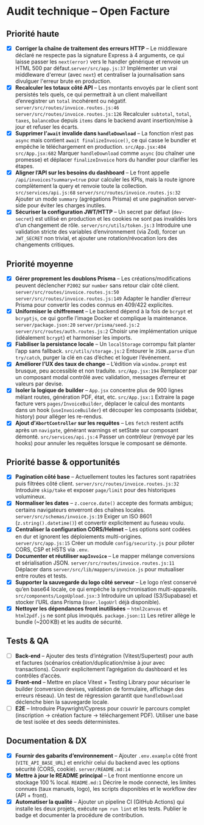 # Audit technique – Open Facture

## Priorité haute
- [x] **Corriger la chaîne de traitement des erreurs HTTP** – Le middleware déclaré ne respecte pas la signature Express à 4 arguments, ce qui laisse passer les `next(error)` vers le handler générique et renvoie un HTML 500 par défaut.`server/src/app.js:37` Implémenter un vrai middleware d'erreur (avec `next`) et centraliser la journalisation sans divulguer l'erreur brute en production.
- [x] **Recalculer les totaux côté API** – Les montants envoyés par le client sont persistés tels quels, ce qui permettrait à un client malveillant d’enregistrer un `total` incohérent ou négatif. `server/src/routes/invoice.routes.js:46` `server/src/routes/invoice.routes.js:126` Recalculer `subtotal`, `total`, `taxes`, `balanceDue` depuis `items` dans le backend avant insertion/mise à jour et refuser les écarts.
- [x] **Supprimer l’`await` invalide dans `handleDownload`** – La fonction n’est pas `async` mais contient `await finalizeInvoice()`, ce qui casse le bundler et empêche le téléchargement en production. `src/App.jsx:404` `src/App.jsx:682` Marquer `handleDownload` comme `async` (ou chaîner une promesse) et déplacer `finalizeInvoice` hors du handler pour clarifier les étapes.
- [x] **Aligner l’API sur les besoins du dashboard** – Le front appelle `/api/invoices?summary=true` pour calculer les KPIs, mais la route ignore complètement la query et renvoie toute la collection. `src/services/api.js:68` `server/src/routes/invoice.routes.js:32` Ajouter un mode `summary` (agrégations Prisma) et une pagination server-side pour éviter les charges inutiles.
- [x] **Sécuriser la configuration JWT/HTTP** – Un secret par défaut (`dev-secret`) est utilisé en production et les cookies ne sont pas invalidés lors d’un changement de rôle. `server/src/utils/token.js:3` Introduire une validation stricte des variables d’environnement (via Zod), forcer un `JWT_SECRET` non trivial, et ajouter une rotation/révocation lors des changements critiques.

## Priorité moyenne
- [x] **Gérer proprement les doublons Prisma** – Les créations/modifications peuvent déclencher `P2002` sur `number` sans retour clair côté client. `server/src/routes/invoice.routes.js:50` `server/src/routes/invoice.routes.js:149` Adapter le handler d’erreur Prisma pour convertir les codes connus en 409/422 explicites.
- [x] **Uniformiser le chiffrement** – Le backend dépend à la fois de `bcrypt` et `bcryptjs`, ce qui gonfle l’image Docker et complique la maintenance. `server/package.json:20` `server/prisma/seed.js:2` `server/src/routes/auth.routes.js:2` Choisir une implémentation unique (idéalement `bcrypt`) et harmoniser les imports.
- [x] **Fiabiliser la persistance locale** – Un `localStorage` corrompu fait planter l’app sans fallback. `src/utils/storage.js:2` Entourer le `JSON.parse` d’un `try/catch`, purger la clé en cas d’échec et loguer l’événement.
- [x] **Améliorer l’UX des taux de change** – L’édition via `window.prompt` est brusque, peu accessible et non traduite. `src/App.jsx:194` Remplacer par un composant modal contrôlé avec validation, messages d’erreur et valeurs par devise.
- [x] **Isoler la logique de builder** – `App.jsx` concentre plus de 900 lignes mêlant routes, génération PDF, état, etc. `src/App.jsx:1` Extraire la page facture vers `pages/InvoiceBuilder`, déplacer le calcul des montants dans un hook (`useInvoiceBuilder`) et découper les composants (sidebar, history) pour alléger les re-rendus.
- [x] **Ajout d’`AbortController` sur les requêtes** – Les `fetch` restent actifs après un `navigate`, générant warnings et setState sur composant démonté. `src/services/api.js:4` Passer un contrôleur (renvoyé par les hooks) pour annuler les requêtes lorsque le composant se démonte.

## Priorité basse & opportunités
- [x] **Pagination côté base** – Actuellement toutes les factures sont rapatriées puis filtrées côté client. `server/src/routes/invoice.routes.js:32` Introduire `skip/take` et exposer `page/limit` pour des historiques volumineux.
- [x] **Normaliser les dates** – `z.coerce.date()` accepte des formats ambigus; certains navigateurs enverront des chaînes locales. `server/src/schemas/invoice.js:19` Exiger un ISO 8601 (`z.string().datetime()`) et convertir explicitement au fuseau voulu.
- [x] **Centraliser la configuration CORS/Helmet** – Les options sont codées en dur et ignorent les déploiements multi-origines. `server/src/app.js:15` Créer un module `config/security.js` pour piloter CORS, CSP et HSTS via `.env`.
- [x] **Documenter et réutiliser `mapInvoice`** – Le mapper mélange conversions et sérialisation JSON. `server/src/routes/invoice.routes.js:11` Déplacer dans `server/src/lib/mappers/invoice.js` pour mutualiser entre routes et tests.
- [x] **Supporter la sauvegarde du logo côté serveur** – Le logo n’est conservé qu’en base64 locale, ce qui empêche la synchronisation multi-appareils. `src/components/LogoUpload.jsx:3` Introduire un upload (S3/Supabase) et stocker l’URL dans Prisma (`User.logoUrl` déjà disponible).
- [x] **Nettoyer les dépendances front inutilisées** – `html2canvas` et `html2pdf.js` ne sont plus invoqués. `package.json:11` Les retirer allège le bundle (~200 KB) et les audits de sécurité.

## Tests & QA
- [ ] **Back-end** – Ajouter des tests d’intégration (Vitest/Supertest) pour auth et factures (scénarios création/duplication/mise à jour avec transactions). Couvrir explicitement l’agrégation du dashboard et les contrôles d’accès.
- [x] **Front-end** – Mettre en place Vitest + Testing Library pour sécuriser le builder (conversion devises, validation de formulaire, affichage des erreurs réseau). Un test de régression garantit que `handleDownload` déclenche bien la sauvegarde locale.
- [ ] **E2E** – Introduire Playwright/Cypress pour couvrir le parcours complet (inscription → création facture → téléchargement PDF). Utiliser une base de test isolée et des seeds déterministes.

## Documentation & DX
- [x] **Fournir des gabarits d’environnement** – Ajouter `.env.example` côté front (`VITE_API_BASE_URL`) et enrichir celui du backend avec les options sécurité (CORS, cookie). `server/README.md:14`
- [x] **Mettre à jour le README principal** – Le front mentionne encore un stockage 100 % local. `README.md:1` Décrire le mode connecté, les limites connues (taux manuels, logo), les scripts disponibles et le workflow dev (API + front).
- [x] **Automatiser la qualité** – Ajouter un pipeline CI (GitHub Actions) qui installe les deux projets, exécute `npm run lint` et les tests. Publier le badge et documenter la procédure de contribution.
